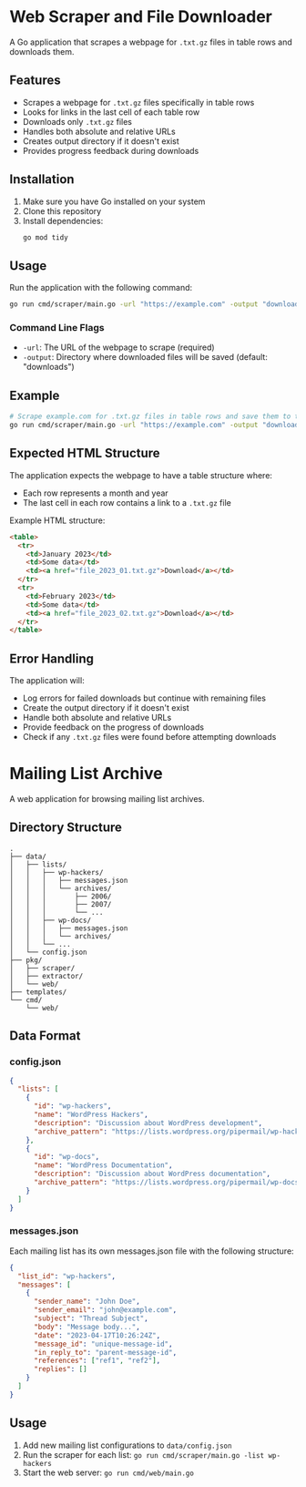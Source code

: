 # Web Scraper and File Downloader

A Go application that scrapes a webpage for `.txt.gz` files in table rows and downloads them.

## Features

- Scrapes a webpage for `.txt.gz` files specifically in table rows
- Looks for links in the last cell of each table row
- Downloads only `.txt.gz` files
- Handles both absolute and relative URLs
- Creates output directory if it doesn't exist
- Provides progress feedback during downloads

## Installation

1. Make sure you have Go installed on your system
2. Clone this repository
3. Install dependencies:
   ```bash
   go mod tidy
   ```

## Usage

Run the application with the following command:

```bash
go run cmd/scraper/main.go -url "https://example.com" -output "downloads"
```

### Command Line Flags

- `-url`: The URL of the webpage to scrape (required)
- `-output`: Directory where downloaded files will be saved (default: "downloads")

## Example

```bash
# Scrape example.com for .txt.gz files in table rows and save them to the downloads directory
go run cmd/scraper/main.go -url "https://example.com" -output "downloads"
```

## Expected HTML Structure

The application expects the webpage to have a table structure where:
- Each row represents a month and year
- The last cell in each row contains a link to a `.txt.gz` file

Example HTML structure:
```html
<table>
  <tr>
    <td>January 2023</td>
    <td>Some data</td>
    <td><a href="file_2023_01.txt.gz">Download</a></td>
  </tr>
  <tr>
    <td>February 2023</td>
    <td>Some data</td>
    <td><a href="file_2023_02.txt.gz">Download</a></td>
  </tr>
</table>
```

## Error Handling

The application will:
- Log errors for failed downloads but continue with remaining files
- Create the output directory if it doesn't exist
- Handle both absolute and relative URLs
- Provide feedback on the progress of downloads
- Check if any `.txt.gz` files were found before attempting downloads

# Mailing List Archive

A web application for browsing mailing list archives.

## Directory Structure

```
.
├── data/
│   ├── lists/
│   │   ├── wp-hackers/
│   │   │   ├── messages.json
│   │   │   └── archives/
│   │   │       ├── 2006/
│   │   │       ├── 2007/
│   │   │       └── ...
│   │   ├── wp-docs/
│   │   │   ├── messages.json
│   │   │   └── archives/
│   │   └── ...
│   └── config.json
├── pkg/
│   ├── scraper/
│   ├── extractor/
│   └── web/
├── templates/
└── cmd/
    └── web/
```

## Data Format

### config.json
```json
{
  "lists": [
    {
      "id": "wp-hackers",
      "name": "WordPress Hackers",
      "description": "Discussion about WordPress development",
      "archive_pattern": "https://lists.wordpress.org/pipermail/wp-hackers/%Y-%B.txt.gz"
    },
    {
      "id": "wp-docs",
      "name": "WordPress Documentation",
      "description": "Discussion about WordPress documentation",
      "archive_pattern": "https://lists.wordpress.org/pipermail/wp-docs/%Y-%B.txt.gz"
    }
  ]
}
```

### messages.json
Each mailing list has its own messages.json file with the following structure:
```json
{
  "list_id": "wp-hackers",
  "messages": [
    {
      "sender_name": "John Doe",
      "sender_email": "john@example.com",
      "subject": "Thread Subject",
      "body": "Message body...",
      "date": "2023-04-17T10:26:24Z",
      "message_id": "unique-message-id",
      "in_reply_to": "parent-message-id",
      "references": ["ref1", "ref2"],
      "replies": []
    }
  ]
}
```

## Usage

1. Add new mailing list configurations to `data/config.json`
2. Run the scraper for each list: `go run cmd/scraper/main.go -list wp-hackers`
3. Start the web server: `go run cmd/web/main.go` 